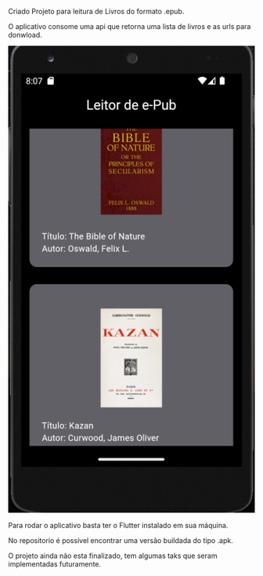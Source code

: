 Criado Projeto para leitura de Livros do formato .epub. 

O aplicativo consome uma api que retorna uma lista de livros e as urls para donwload. 


![1701288604915](image/README/1701288604915.png)


Para rodar o aplicativo basta ter o Flutter instalado em sua máquina. 

No repositorio é possível encontrar uma versão buildada do tipo .apk.

O projeto ainda não esta finalizado, tem algumas taks que seram implementadas futuramente.
